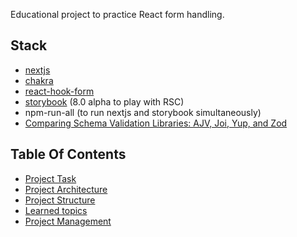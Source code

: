 Educational project to practice React form handling.

## Stack
- [nextjs](https://nextjs.org)
- [chakra](https://chakra-ui.com)
- [react-hook-form](https://react-hook-form.com)
- [storybook](https://storybook.js.org) (8.0 alpha to play with RSC)
- npm-run-all (to run nextjs and storybook simultaneously)
- [Comparing Schema Validation Libraries: AJV, Joi, Yup, and Zod](https://www.bitovi.com/blog/comparing-schema-validation-libraries-ajv-joi-yup-and-zod)
 
## Table Of Contents
- [Project Task](docs/project-task.md)
- [Project Architecture](docs/project-architecture.md)
- [Project Structure](docs/project-structure.md)
- [Learned topics](docs/learned-topics.md)
- [Project Management](https://github.com/users/skorphil/projects/4)


